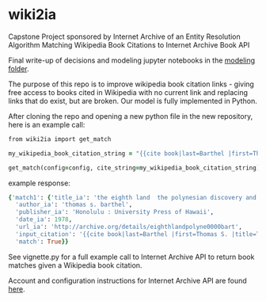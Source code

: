 # wiki2ia
Capstone Project sponsored by Internet Archive of an Entity Resolution Algorithm Matching Wikipedia Book Citations to Internet Archive Book API

Final write-up of decisions and modeling jupyter notebooks in the [modeling folder](./Modeling/).

The purpose of this repo is to improve wikipedia book citation links - giving free access to books cited in Wikipedia with no current link and replacing links that do exist, but are broken. Our model is fully implemented in Python.

After cloning the repo and opening a new python file in the new repository, here is an example call:
```rb
from wiki2ia import get_match

my_wikipedia_book_citation_string = "{{cite book|last=Barthel |first=Thomas S. |title=The Eighth Land: The Polynesian Settlement of Easter Island |publisher= [[University of Hawaii]] |year=1974 |edition=1978|isbn=0824805534|url=https://archive.org/details/eighthlandpolyne0000bart}}"

get_match(config=config, cite_string=my_wikipedia_book_citation_string)
```
example response:
```rb
{'match1': {'title_ia': 'the eighth land  the polynesian discovery and settlement of easter island',
  'author_ia': 'thomas s. barthel',
  'publisher_ia': 'Honolulu : University Press of Hawaii',
  'date_ia': 1978,
  'url_ia': 'http://archive.org/details/eighthlandpolyne0000bart',
  'input_citation': '{{cite book|last=Barthel |first=Thomas S. |title=The Eighth Land: The Polynesian Settlement of Easter Island |publisher= [[University of Hawaii]] |year=1974 |edition=1978|isbn=0824805534|url=https://archive.org/details/eighthlandpolyne0000bart}}',
  'match': True}}
```
See vignette.py for a full example call to Internet Archive API to return book matches given a Wikipedia book citation.

Account and configuration instructions for Internet Archive API are found [here](https://archive.org/developers/internetarchive/).
